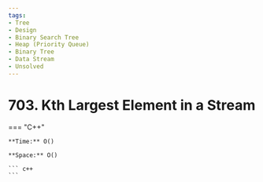 ```yaml
---
tags:
- Tree
- Design
- Binary Search Tree
- Heap (Priority Queue)
- Binary Tree
- Data Stream
- Unsolved
---
```



# 703. Kth Largest Element in a Stream

=== "C++"

    **Time:** O()

    **Space:** O()

    ``` c++
    ```